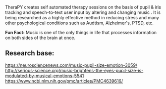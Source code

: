 TheraPY creates self automated therapy sessions on the basis of pupil & iris tracking and speech-to-text user input by altering and changing music . It is being researched as a highly effective method in reducing stress and many other psychological conditions such as Audtism, Alzheimer's, PTSD, etc.   

**Fun Fact:** Music is one of the only things in life that processes information on both sides of the brain at once. 

## Research base:   
https://neurosciencenews.com/music-pupil-size-emotion-3059/   
http://serious-science.org/music-brightens-the-eyes-pupil-size-is-modulated-by-musical-emotions-5541    
https://www.ncbi.nlm.nih.gov/pmc/articles/PMC4639616/    
